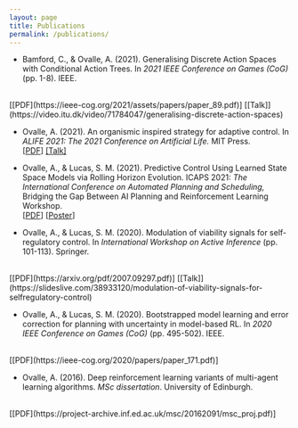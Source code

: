 ```yaml
---
layout: page
title: Publications
permalink: /publications/
---
```


- Bamford, C., & Ovalle, A. (2021). Generalising Discrete Action Spaces with Conditional Action Trees. In *2021 IEEE Conference on Games (CoG)* (pp. 1-8). IEEE.
<br>
[[PDF](https://ieee-cog.org/2021/assets/papers/paper_89.pdf)] [[Talk]](https://video.itu.dk/video/71784047/generalising-discrete-action-spaces)


- Ovalle, A. (2021). An organismic inspired strategy for adaptive control. In *ALIFE 2021: The 2021 Conference on Artificial Life.* MIT Press.
  <br>
  [[PDF](https://direct.mit.edu/isal/proceedings-pdf/isal/33/50/1929969/isal_a_00411.pdf)] [[Talk]](https://www.youtube.com/watch?v=iVH5qDBwlfo)
  <!-- [[Code](https://github.com/yaoyao-liu/mnemonics)] <strong><i style="color:#e74d3c">Oral Presentation</i></strong> -->

- Ovalle, A., & Lucas, S. M. (2021). Predictive Control Using Learned State Space Models via Rolling Horizon Evolution. ICAPS 2021: *The International Conference on Automated Planning and Scheduling,* Bridging the Gap Between AI Planning and Reinforcement Learning Workshop.
  <br>
  [[PDF](https://arxiv.org/pdf/2106.13911)] [[Poster](./posters/SSM-RHE-PRL.pdf)]

- Ovalle, A., & Lucas, S. M. (2020). Modulation of viability signals for self-regulatory control. In *International Workshop on Active Inference* (pp. 101-113). Springer.
<br>
[[PDF](https://arxiv.org/pdf/2007.09297.pdf)]  [[Talk]](https://slideslive.com/38933120/modulation-of-viability-signals-for-selfregulatory-control)

- Ovalle, A., & Lucas, S. M. (2020). Bootstrapped model learning and error correction for planning with uncertainty in model-based RL. In *2020 IEEE Conference on Games (CoG)* (pp. 495-502). IEEE.
<br>
[[PDF](https://ieee-cog.org/2020/papers/paper_171.pdf)]

- Ovalle, A. (2016). Deep reinforcement learning variants of multi-agent learning algorithms. *MSc dissertation*. University of Edinburgh.
<br>
[[PDF](https://project-archive.inf.ed.ac.uk/msc/20162091/msc_proj.pdf)]